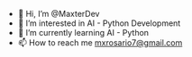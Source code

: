 - 👋 Hi, I’m @MaxterDev
- 👀 I’m interested in AI - Python Development
- 🌱 I’m currently learning AI - Python
- 📫 How to reach me mxrosario7@gmail.com
